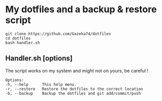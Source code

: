 # My dotfiles and a backup & restore script

    git clone https://github.com/Gazeka74/dotfiles
    cd dotfiles
    bash handler.sh
    
## Handler.sh [options]
The script works on my system and might not on yours, be careful !

    Options:
    -h, --help      This help menu.
    -r, --restore   Restore the dotfiles to the correct location
    -b, --backup    Backup the dotfiles and git add/commit/push


